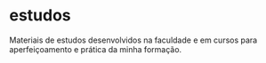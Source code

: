 # estudos
 Materiais de estudos desenvolvidos na faculdade e em cursos para aperfeiçoamento e prática da minha formação.
